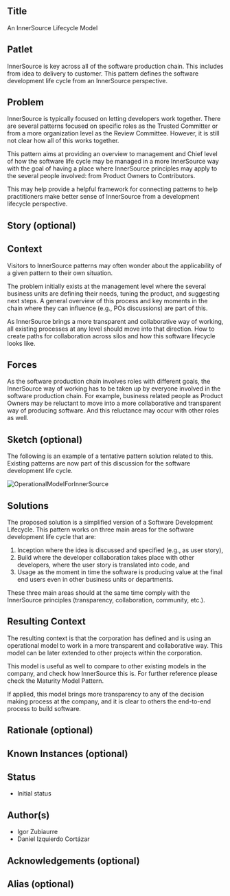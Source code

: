 ## Title

An InnerSource Lifecycle Model

## Patlet

InnerSource is key across all of the software production chain. This includes from idea to delivery to customer. This pattern defines the software development life cycle from an InnerSource perspective.

## Problem

InnerSource is typically focused on letting developers work together. There are several patterns focused on specific roles as the Trusted Committer or from a more organization level as the Review Committee. However, it is still not clear how all of this works together.

This pattern aims at providing an overview to management and Chief level of how the software life cycle may be managed in a more InnerSource way with the goal of having a place where InnerSource principles may apply to the several people involved: from Product Owners to Contributors.

This may help provide a helpful framework for connecting patterns to help practitioners make better sense of InnerSource from a development lifecycle perspective.

## Story (optional)

## Context

Visitors to InnerSource patterns may often wonder about the applicability of a given pattern to their own situation.

The problem initially exists at the management level where the several business units are defining their needs, tuning the product, and suggesting next steps. A general overview of this process and key moments in the chain where they can influence (e.g., POs discussions) are part of this.

As InnerSource brings a more transparent and collaborative way of working, all existing processes at any level should move into that direction. How to create paths for collaboration across silos and how this software lifecycle looks like.

## Forces

As the software production chain involves roles with different goals, the InnerSource way of working has to be taken up by everyone involved in the software production chain. For example, business related people as Product Owners may be reluctant to move into a more collaborative and transparent way of producing software. And this reluctance may occur with other roles as well.


## Sketch (optional)

The following is an example of a tentative pattern solution related to this. Existing patterns are now part of this discussion for the software development life cycle.

![OperationalModelForInnerSource](https://user-images.githubusercontent.com/469119/142229499-e05c60e8-0e8f-4f24-9578-ca05ba4cdab0.png)

## Solutions

The proposed solution is a simplified version of a Software Development Lifecycle. This pattern works on three main areas for the software development life cycle that are:

1. Inception where the idea is discussed and specified (e.g., as user story),
2. Build where the developer collaboration takes place with other developers, where the user story is translated into code, and
3. Usage as the moment in time the software is producing value at the final end users even in other business units or departments.

These three main areas should at the same time comply with the InnerSource principles (transparency, collaboration, community, etc.).

## Resulting Context

The resulting context is that the corporation has defined and is using an operational model to work in a more transparent and collaborative way. This model can be later extended to other projects within the corporation.

This model is useful as well to compare to other existing models in the company, and check how InnerSource this is. For further reference please check the Maturity Model Pattern.

If applied, this model brings more transparency to any of the decision making process at the company, and it is clear to others the end-to-end process to build software.

## Rationale (optional)

## Known Instances (optional)

## Status

* Initial status

## Author(s)

* Igor Zubiaurre
* Daniel Izquierdo Cortázar

## Acknowledgements (optional)

## Alias (optional)
